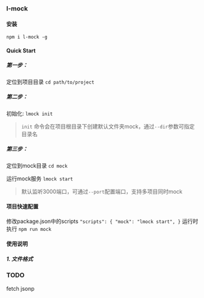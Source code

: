 ### l-mock

#### 安装
`npm i l-mock -g`
#### Quick Start

##### 第一步：
定位到项目目录
`cd path/to/project`

##### 第二步：
初始化:
`lmock init`

> `init`  命令会在项目根目录下创建默认文件夹mock，通过`--dir`参数可指定目录名
##### 第三步：
定位到mock目录
`cd mock` 

运行mock服务
`lmock start`
> 默认监听3000端口，可通过`--port`配置端口，支持多项目同时mock

#### 项目快速配置
修改package.json中的scripts
`
"scripts": {
  "mock": "lmock start",
}
`
运行时执行 `npm run mock`

#### 使用说明
##### 1. 文件格式
### TODO
fetch
jsonp
